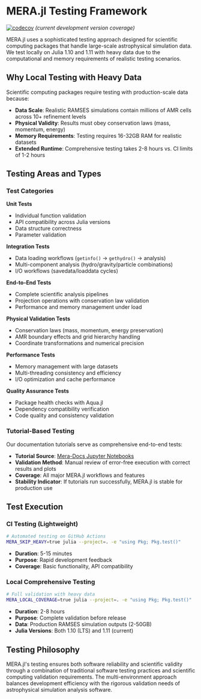 # MERA.jl Testing Framework

[![codecov](https://codecov.io/gh/ManuelBehrendt/Mera.jl/branch/master/graph/badge.svg?token=17HiKD4N30)](https://codecov.io/gh/ManuelBehrendt/Mera.jl) *(current development version coverage)*

MERA.jl uses a sophisticated testing approach designed for scientific computing packages that handle large-scale astrophysical simulation data. We test locally on Julia 1.10 and 1.11 with heavy data due to the computational and memory requirements of realistic testing scenarios.

## Why Local Testing with Heavy Data

Scientific computing packages require testing with production-scale data because:
- **Data Scale**: Realistic RAMSES simulations contain millions of AMR cells across 10+ refinement levels
- **Physical Validity**: Results must obey conservation laws (mass, momentum, energy) 
- **Memory Requirements**: Testing requires 16-32GB RAM for realistic datasets
- **Extended Runtime**: Comprehensive testing takes 2-8 hours vs. CI limits of 1-2 hours

## Testing Areas and Types

### Test Categories

**Unit Tests**
- Individual function validation
- API compatibility across Julia versions
- Data structure correctness
- Parameter validation

**Integration Tests** 
- Data loading workflows (`getinfo()` → `gethydro()` → analysis)
- Multi-component analysis (hydro/gravity/particle combinations)
- I/O workflows (savedata/loaddata cycles)

**End-to-End Tests**
- Complete scientific analysis pipelines
- Projection operations with conservation law validation
- Performance and memory management under load

**Physical Validation Tests**
- Conservation laws (mass, momentum, energy preservation)
- AMR boundary effects and grid hierarchy handling
- Coordinate transformations and numerical precision

**Performance Tests**
- Memory management with large datasets
- Multi-threading consistency and efficiency
- I/O optimization and cache performance

**Quality Assurance Tests**
- Package health checks with Aqua.jl
- Dependency compatibility verification
- Code quality and consistency validation

### Tutorial-Based Testing

Our documentation tutorials serve as comprehensive end-to-end tests:
- **Tutorial Source**: [Mera-Docs Jupyter Notebooks](https://github.com/ManuelBehrendt/Notebooks/tree/master/Mera-Docs/version_1)
- **Validation Method**: Manual review of error-free execution with correct results and plots
- **Coverage**: All major MERA.jl workflows and features
- **Stability Indicator**: If tutorials run successfully, MERA.jl is stable for production use

## Test Execution

### CI Testing (Lightweight)
```bash
# Automated testing on GitHub Actions
MERA_SKIP_HEAVY=true julia --project=. -e "using Pkg; Pkg.test()"
```
- **Duration**: 5-15 minutes
- **Purpose**: Rapid development feedback
- **Coverage**: Basic functionality, API compatibility

### Local Comprehensive Testing  
```bash
# Full validation with heavy data
MERA_LOCAL_COVERAGE=true julia --project=. -e "using Pkg; Pkg.test()"
```
- **Duration**: 2-8 hours
- **Purpose**: Complete validation before release
- **Data**: Production RAMSES simulation outputs (2-50GB)
- **Julia Versions**: Both 1.10 (LTS) and 1.11 (current)

## Testing Philosophy

MERA.jl's testing ensures both software reliability and scientific validity through a combination of traditional software testing practices and scientific computing validation requirements. The multi-environment approach balances development efficiency with the rigorous validation needs of astrophysical simulation analysis software.